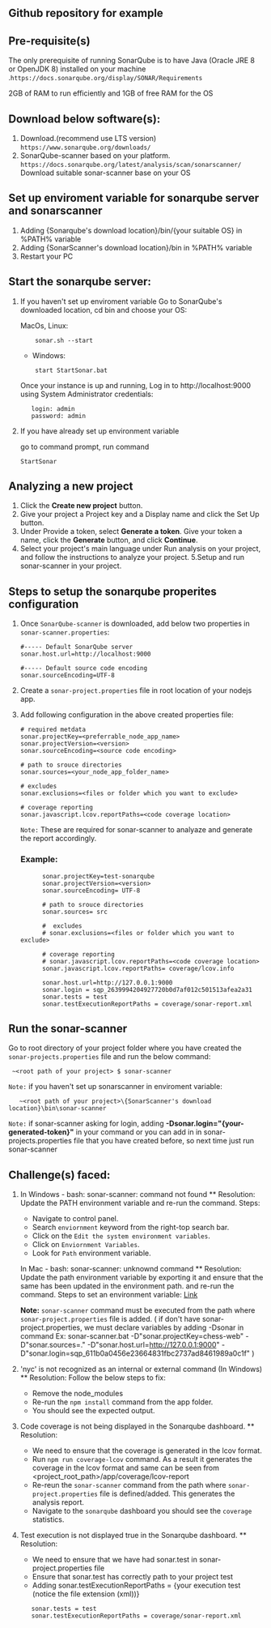 ## Github repository for example

## Pre-requisite(s)

The only prerequisite of running SonarQube is to have Java (Oracle JRE 8 or OpenJDK 8) installed on your machine .`https://docs.sonarqube.org/display/SONAR/Requirements`

2GB of RAM to run efficiently and 1GB of free RAM for the OS

## Download below software(s):

1. Download.(recommend use LTS version)
   `https://www.sonarqube.org/downloads/`
2. SonarQube-scanner based on your platform.
   `https://docs.sonarqube.org/latest/analysis/scan/sonarscanner/`
   Download suitable sonar-scanner base on your OS

## Set up enviroment variable for sonarqube server and sonarscanner 
1. Adding {Sonarqube's download location}/bin/{your suitable OS} in %PATH% variable
2. Adding {SonarScanner's download location}/bin in %PATH% variable 
3. Restart your PC

## Start the sonarqube server:
1. If you haven't set up enviroment variable
    Go to SonarQube's downloaded location, cd bin and choose your OS:

    MacOs, Linux:

    ```
        sonar.sh --start
    ```

    - Windows:

    ```
        start StartSonar.bat
    ```
   Once your instance is up and running, Log in to http://localhost:9000 using System Administrator credentials:
   ```
      login: admin
      password: admin
   ```

2. If you have already set up environment variable

   go to command prompt, run command 
   ```
   StartSonar
   ```
## Analyzing a new project

1. Click the **Create new project** button.
2. Give your project a Project key and a Display name and click the Set Up button.
3. Under Provide a token, select **Generate a token**. Give your token a name, click the **Generate** button, and click **Continue**.
4. Select your project's main language under Run analysis on your project, and follow the instructions to analyze your project. 
5.Setup and run sonar-scanner in your project. 
## Steps to setup the sonarqube properites configuration

1. Once `SonarQube-scanner` is downloaded, add below two properties in `sonar-scanner.properties`:

   ```
   #----- Default SonarQube server
   sonar.host.url=http://localhost:9000

   #----- Default source code encoding
   sonar.sourceEncoding=UTF-8
   ```
2. Create a `sonar-project.properties` file in root location of your nodejs app.

3. Add following configuration in the above created properties file:

   ```
   # required metdata
   sonar.projectKey=<preferrable_node_app_name>
   sonar.projectVersion=<version>
   sonar.sourceEncoding=<source code encoding>

   # path to srouce directories
   sonar.sources=<your_node_app_folder_name>

   # excludes
   sonar.exclusions=<files or folder which you want to exclude>

   # coverage reporting
   sonar.javascript.lcov.reportPaths=<code coverage location>
   ```

   `Note:` These are required for sonar-scanner to analyaze and generate the report accordingly.

   ### Example:
   ```
         sonar.projectKey=test-sonarqube
         sonar.projectVersion=<version>
         sonar.sourceEncoding= UTF-8

         # path to srouce directories
         sonar.sources= src

         #  excludes
         # sonar.exclusions=<files or folder which you want to exclude>

         # coverage reporting
         # sonar.javascript.lcov.reportPaths=<code coverage location>
         sonar.javascript.lcov.reportPaths= coverage/lcov.info

         sonar.host.url=http://127.0.0.1:9000
         sonar.login = sqp_2639994204927720b0d7af012c501513afea2a31
         sonar.tests = test
         sonar.testExecutionReportPaths = coverage/sonar-report.xml
   ```
## Run the sonar-scanner

   Go to root directory of your project folder where you have created the `sonar-projects.properties` file and run the 
   below command:
   ```
    ~<root path of your project> $ sonar-scanner
   ```
   
   `Note:` if you haven't set up sonarscanner in enviroment variable: 
   ```
      ~<root path of your project>\{SonarScanner's download location}\bin\sonar-scanner
   ```   
   `Note:` if sonar-scanner asking for login, adding **-Dsonar.login="{your-generated-token}"** in your command
            or you can add in in sonar-projects.properties file that you have created before, so next time just run sonar-scanner

## Challenge(s) faced:

1. In Windows - bash: sonar-scanner: command not found
   \*\* Resolution: Update the PATH environment variable and re-run the command.
   Steps:

   - Navigate to control panel.
   - Search `enviornment` keyword from the right-top search bar.
   - Click on the `Edit the system environment variables`.
   - Click on `Enviornment Variables`.
   - Look for `Path` environment variable.

   In Mac - bash: sonar-scanner: unknownd command
   \*\* Resolution: Update the path environment variable by exporting it and ensure that the same has been updated in the environment path. and re-run the command.
   Steps to set an environment variable: [Link](https://apple.stackexchange.com/questions/106778/how-do-i-set-environment-variables-on-os-x)

   **Note:** `sonar-scanner` command must be executed from the path where `sonar-project.properties` file is added.
   (
   if don't have sonar-project.properties, we must declare variables by adding -Dsonar in command
   Ex: sonar-scanner.bat -D"sonar.projectKey=chess-web" -D"sonar.sources=." -D"sonar.host.url=http://127.0.0.1:9000" -D"sonar.login=sqp_611b0a0456e23664831fbc2737ad8461989a0c1f"
   )

2. 'nyc' is not recognized as an internal or external command (In Windows)
   \*\* Resolution: Follow the below steps to fix:

   - Remove the node_modules
   - Re-run the `npm install` command from the app folder.
   - You should see the expected output.

3. Code coverage is not being displayed in the Sonarqube dashboard.
   \*\* Resolution:
   - We need to ensure that the coverage is generated in the lcov format.
   - Run `npm run coverage-lcov` command. As a result it generates the coverage in the lcov format and same can be seen from <project_root_path>/app/coverage/lcov-report
   - Re-reun the `sonar-scanner` command from the path where `sonar-project.properties` file is defined/added. This generates the analysis report.
   - Navigate to the `sonarqube` dashboard you should see the `coverage` statistics.
4. Test execution is not displayed true in the Sonarqube dashboard.
   \*\* Resolution:
   - We need to ensure that we have had sonar.test in sonar-project.properties file
   - Ensure that sonar.test has correctly path to your project test
   - Adding sonar.testExecutionReportPaths = {your execution test (notice the file extension (xml))}
   ```
      sonar.tests = test
      sonar.testExecutionReportPaths = coverage/sonar-report.xml
   ```
